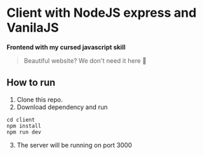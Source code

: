# Client with NodeJS express and VanilaJS  
**Frontend with my cursed javascript skill**  
> Beautiful website? We don't need it here 🤣  

## How to run   
1.  Clone this repo.  
2.  Download dependency and run  
 ```
 cd client  
 npm install  
 npm run dev  
```  
3. The server will be running on port 3000  
